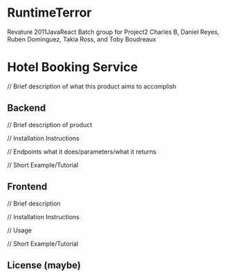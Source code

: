 # RuntimeTerror
Revature 2011JavaReact Batch group for Project2
Charles B, Daniel Reyes, Ruben Dominguez, Takia Ross, and Toby Boudreaux

# Hotel Booking Service
// Brief description of what this product aims to accomplish

## Backend
// Brief description of product

// Installation Instructions 

// Endpoints what it does/parameters/what it returns

// Short Example/Tutorial

## Frontend
// Brief description

// Installation Instructions

// Usage

// Short Example/Tutorial

## License (maybe)
